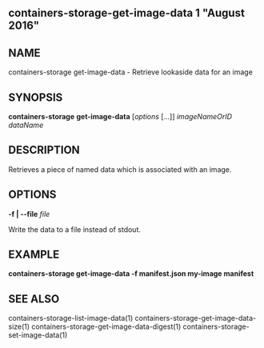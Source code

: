 ## containers-storage-get-image-data 1 "August 2016"

## NAME
containers-storage get-image-data - Retrieve lookaside data for an image

## SYNOPSIS
**containers-storage** **get-image-data** [*options* [...]] *imageNameOrID* *dataName*

## DESCRIPTION
Retrieves a piece of named data which is associated with an image.

## OPTIONS
**-f | --file** *file*

Write the data to a file instead of stdout.

## EXAMPLE
**containers-storage get-image-data -f manifest.json my-image manifest**

## SEE ALSO
containers-storage-list-image-data(1)
containers-storage-get-image-data-size(1)
containers-storage-get-image-data-digest(1)
containers-storage-set-image-data(1)
